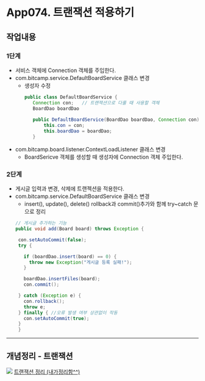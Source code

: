 # App074. 트랜잭션 적용하기

## 작업내용

### 1단계
 - 서비스 객체에 Connection 객체를 주입한다. 
 - com.bitcamp.service.DefaultBoardService 클래스 변경
   - 생성자 수정
       ``` java
      public class DefaultBoardService {
          Connection con;   // 트랜잭션으로 다룰 때 사용할 객체
          BoardDao boardDao
          
          public DefaultBoardService(BoardDao boardDao, Connection con) {
              this.con = con;
              this.boardDao = boardDao;
          }
        ```
 - com.bitcamp.board.listener.ContextLoadListener 클래스 변경
   - BoardSericve 객체를 생성할 때 생성자에 Connection 객체 주입한다.  


  
### 2단계
 - 게시글 입력과 변경, 삭제에 트랜젝션을 적용한다. 
 - com.bitcamp.service.DefaultBoardService 클래스 변경
   - insert(), update(), delete() rollback과 commit()추가와 함께 try~catch 문으로 정리
   ``` java
   // 게시글 추가하는 기능
   public void add(Board board) throws Exception {

    con.setAutoCommit(false);
    try {

      if (boardDao.insert(board) == 0) {
        throw new Exception("게시글 등록 실패!");
      }

      boardDao.insertFiles(board);
      con.commit();

    } catch (Exception e) {
      con.rollback();
      throw e;
    } finally { //오류 발생 여부 상관없이 작동
      con.setAutoCommit(true); 
    }
    }   
   ```
   
------------------
## 개념정리 - 트랜잭션
   ![](https://velog.velcdn.com/images/hyun5no/post/bc94ffe9-4855-48b1-9a00-841375683a52/image.jpg)
  [트랜잭션 정리 (내가정리함^^)](https://velog.io/@hyun5no/%ED%8A%B8%EB%9E%9C%EC%9E%AD%EC%85%98%EC%9D%B4%EB%9E%80)
   
   